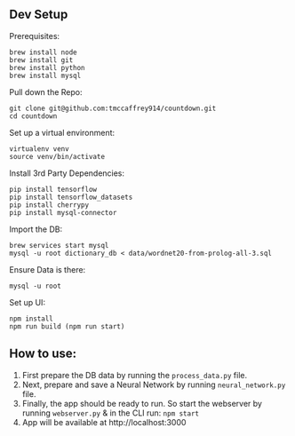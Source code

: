 
## Dev Setup

Prerequisites:
```angular2
brew install node
brew install git
brew install python
brew install mysql
```

Pull down the Repo:
```angular2
git clone git@github.com:tmccaffrey914/countdown.git
cd countdown
```

Set up a virtual environment:
```angular2
virtualenv venv
source venv/bin/activate
```

Install 3rd Party Dependencies:
```
pip install tensorflow
pip install tensorflow_datasets
pip install cherrypy
pip install mysql-connector
```

Import the DB:
```angular2
brew services start mysql
mysql -u root dictionary_db < data/wordnet20-from-prolog-all-3.sql
```

Ensure Data is there:
```angular2
mysql -u root
```

Set up UI:
```angular2
npm install
npm run build (npm run start)
```

## How to use:
1. First prepare the DB data by running the `process_data.py` file.
2. Next, prepare and save a Neural Network by running `neural_network.py` file.
3. Finally, the app should be ready to run. So start the webserver by running `webserver.py` & in the CLI run: `npm start`
4. App will be available at http://localhost:3000 
